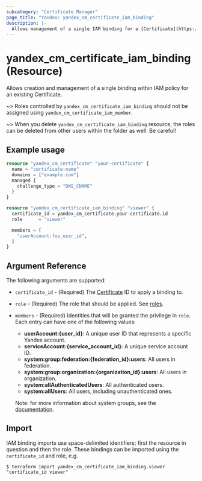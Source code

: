 ```yaml
---
subcategory: "Certificate Manager"
page_title: "Yandex: yandex_cm_certificate_iam_binding"
description: |-
  Allows management of a single IAM binding for a [Certificate](https://yandex.cloud/docs/certificate-manager/).
---
```


# yandex_cm_certificate_iam_binding (Resource)

Allows creation and management of a single binding within IAM policy for an existing Certificate.

~> Roles controlled by `yandex_cm_certificate_iam_binding` should not be assigned using `yandex_cm_certificate_iam_member`.

~> When you delete `yandex_cm_certificate_iam_binding` resource, the roles can be deleted from other users within the folder as well. Be careful!

## Example usage

```terraform
resource "yandex_cm_certificate" "your-certificate" {
  name = "certificate-name"
  domains = ["example.com"]
  managed {
    challenge_type = "DNS_CNAME"
  }
}

resource "yandex_cm_certificate_iam_binding" "viewer" {
  certificate_id = yandex_cm_certificate.your-certificate.id
  role      = "viewer"

  members = [
    "userAccount:foo_user_id",
  ]
}
```

## Argument Reference

The following arguments are supported:

* `certificate_id` - (Required) The [Certificate](https://yandex.cloud/docs/certificate-manager/) ID to apply a binding to.

* `role` - (Required) The role that should be applied. See [roles](https://cloud.yandex.com/docs/certificate-manager/security/).

* `members` - (Required) Identities that will be granted the privilege in `role`. Each entry can have one of the following values:
  * **userAccount:{user_id}**: A unique user ID that represents a specific Yandex account.
  * **serviceAccount:{service_account_id}**: A unique service account ID.
  * **system:group:federation:{federation_id}:users**: All users in federation.
  * **system:group:organization:{organization_id}:users**: All users in organization.
  * **system:allAuthenticatedUsers**: All authenticated users.
  * **system:allUsers**: All users, including unauthenticated ones.

  Note: for more information about system groups, see the [documentation](https://cloud.yandex.com/docs/iam/concepts/access-control/system-group).

## Import

IAM binding imports use space-delimited identifiers; first the resource in question and then the role. These bindings can be imported using the `certificate_id` and role, e.g.

```
$ terraform import yandex_cm_certificate_iam_binding.viewer "certificate_id viewer"
```
